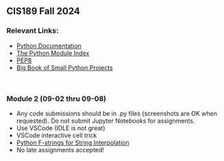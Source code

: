 
## CIS189 Fall 2024

### Relevant Links:

- [Python Documentation](https://docs.python.org/3/)
- [The Python Module Index](https://docs.python.org/3/py-modindex.html)
- [PEP8](https://peps.python.org/pep-0008/)
- [Big Book of Small Python Projects](https://inventwithpython.com/bigbookpython/)

<br>


### Module 2 (09-02 thru 09-08)

- Any code submissions should be in .py files (screenshots are OK when requested).
Do not submit Jupyter Notebooks for assignments. 
- Use VSCode (IDLE is not great)
- VSCode interactive cell trick
- [Python F-strings for String Interpolation](https://realpython.com/python-f-strings/)
- No late assignments accepted! 
